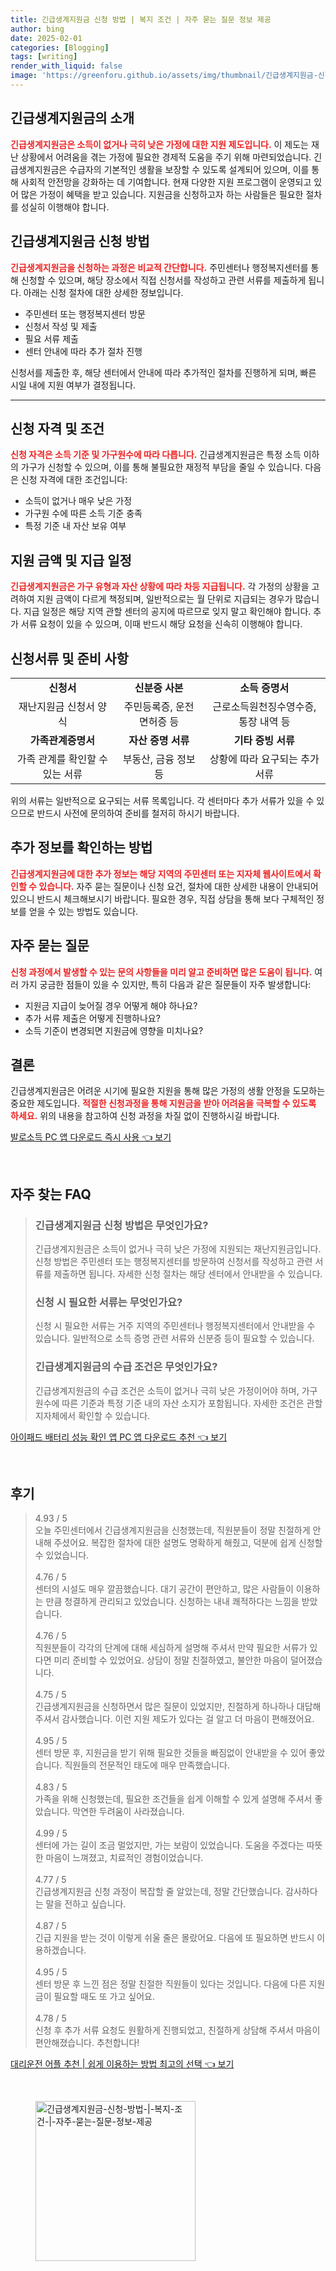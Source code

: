 ```yaml
---
title: 긴급생계지원금 신청 방법 | 복지 조건 | 자주 묻는 질문 정보 제공
author: bing
date: 2025-02-01
categories: [Blogging]
tags: [writing]
render_with_liquid: false
image: 'https://greenforu.github.io/assets/img/thumbnail/긴급생계지원금-신청-방법-|-복지-조건-|-자주-묻는-질문-정보-제공.webp'
---
```



<h2 id='긴급생계지원금_소개'>긴급생계지원금의 소개</h2>

<p><b><span style="color: #ee2323;">긴급생계지원금은 소득이 없거나 극히 낮은 가정에 대한 지원 제도입니다.</span></b> 이 제도는 재난 상황에서 어려움을 겪는 가정에 필요한 경제적 도움을 주기 위해 마련되었습니다. 긴급생계지원금은 수급자의 기본적인 생활을 보장할 수 있도록 설계되어 있으며, 이를 통해 사회적 안전망을 강화하는 데 기여합니다. 현재 다양한 지원 프로그램이 운영되고 있어 많은 가정이 혜택을 받고 있습니다. 지원금을 신청하고자 하는 사람들은 필요한 절차를 성실히 이행해야 합니다.</p>

<h2 id='신청_방법'>긴급생계지원금 신청 방법</h2>

<p><b><span style="color: #ee2323;">긴급생계지원금을 신청하는 과정은 비교적 간단합니다.</span></b> 주민센터나 행정복지센터를 통해 신청할 수 있으며, 해당 장소에서 직접 신청서를 작성하고 관련 서류를 제출하게 됩니다. 아래는 신청 절차에 대한 상세한 정보입니다.</p>

<ul>
    <li>주민센터 또는 행정복지센터 방문</li>
    <li>신청서 작성 및 제출</li>
    <li>필요 서류 제출</li>
    <li>센터 안내에 따라 추가 절차 진행</li>
</ul>

<p>신청서를 제출한 후, 해당 센터에서 안내에 따라 추가적인 절차를 진행하게 되며, 빠른 시일 내에 지원 여부가 결정됩니다.</p>

<hr />

<h2 id='신청_자격'>신청 자격 및 조건</h2>

<p><b><span style="color: #ee2323;">신청 자격은 소득 기준 및 가구원수에 따라 다릅니다.</span></b> 긴급생계지원금은 특정 소득 이하의 가구가 신청할 수 있으며, 이를 통해 불필요한 재정적 부담을 줄일 수 있습니다. 다음은 신청 자격에 대한 조건입니다:</p>

<ul>
    <li>소득이 없거나 매우 낮은 가정</li>
    <li>가구원 수에 따른 소득 기준 충족</li>
    <li>특정 기준 내 자산 보유 여부</li>
</ul>

<h2 id='지원_금액_및_지급'>지원 금액 및 지급 일정</h2>

<p><b><span style="color: #ee2323;">긴급생계지원금은 가구 유형과 자산 상황에 따라 차등 지급됩니다.</span></b> 각 가정의 상황을 고려하여 지원 금액이 다르게 책정되며, 일반적으로는 월 단위로 지급되는 경우가 많습니다. 지급 일정은 해당 지역 관할 센터의 공지에 따르므로 잊지 말고 확인해야 합니다. 추가 서류 요청이 있을 수 있으며, 이때 반드시 해당 요청을 신속히 이행해야 합니다.</p>

<h2 id='신청서류'>신청서류 및 준비 사항</h2>

<table>
    <tr>
        <td style="text-align: center; height: 17px;"><b>신청서</b></td>
        <td style="text-align: center; height: 17px;"><b>신분증 사본</b></td>
        <td style="text-align: center; height: 17px;"><b>소득 증명서</b></td>
    </tr>
    <tr>
        <td style="text-align: center; height: 17px;">재난지원금 신청서 양식</td>
        <td style="text-align: center; height: 17px;">주민등록증, 운전면허증 등</td>
        <td style="text-align: center; height: 17px;">근로소득원천징수영수증, 통장 내역 등</td>
    </tr>
    <tr>
        <td style="text-align: center; height: 17px;"><b>가족관계증명서</b></td>
        <td style="text-align: center; height: 17px;"><b>자산 증명 서류</b></td>
        <td style="text-align: center; height: 17px;"><b>기타 증빙 서류</b></td>
    </tr>
    <tr>
        <td style="text-align: center; height: 17px;">가족 관계를 확인할 수 있는 서류</td>
        <td style="text-align: center; height: 17px;">부동산, 금융 정보 등</td>
        <td style="text-align: center; height: 17px;">상황에 따라 요구되는 추가 서류</td>
    </tr>
</table>

<p>위의 서류는 일반적으로 요구되는 서류 목록입니다. 각 센터마다 추가 서류가 있을 수 있으므로 반드시 사전에 문의하여 준비를 철저히 하시기 바랍니다.</p>

<h2 id='추가_정보'>추가 정보를 확인하는 방법</h2>

<p><b><span style="color: #ee2323;">긴급생계지원금에 대한 추가 정보는 해당 지역의 주민센터 또는 지자체 웹사이트에서 확인할 수 있습니다.</span></b> 자주 묻는 질문이나 신청 요건, 절차에 대한 상세한 내용이 안내되어 있으니 반드시 체크해보시기 바랍니다. 필요한 경우, 직접 상담을 통해 보다 구체적인 정보를 얻을 수 있는 방법도 있습니다.</p>

<h2 id='자주_묻는질문'>자주 묻는 질문</h2>

<p><b><span style="color: #ee2323;">신청 과정에서 발생할 수 있는 문의 사항들을 미리 알고 준비하면 많은 도움이 됩니다.</span></b> 여러 가지 궁금한 점들이 있을 수 있지만, 특히 다음과 같은 질문들이 자주 발생합니다:</p>

<ul>
    <li>지원금 지급이 늦어질 경우 어떻게 해야 하나요?</li>
    <li>추가 서류 제출은 어떻게 진행하나요?</li>
    <li>소득 기준이 변경되면 지원금에 영향을 미치나요?</li>
</ul>

<h2 id='결론'>결론</h2>

<p>긴급생계지원금은 어려운 시기에 필요한 지원을 통해 많은 가정의 생활 안정을 도모하는 중요한 제도입니다. <b><span style="color: #ee2323;">적절한 신청과정을 통해 지원금을 받아 어려움을 극복할 수 있도록 하세요.</span></b> 위의 내용을 참고하여 신청 과정을 차질 없이 진행하시길 바랍니다.</p>


<p><a class="click-button" title="발로소득 PC 앱 다운로드 즉시 사용" href="https://greenforu.github.io/posts/%EB%B0%9C%EB%A1%9C%EC%86%8C%EB%93%9D-PC-%EC%95%B1-%EB%8B%A4%EC%9A%B4%EB%A1%9C%EB%93%9C-%EC%A6%89%EC%8B%9C-%EC%82%AC%EC%9A%A9/" rel="dofollow">발로소득 PC 앱 다운로드 즉시 사용 👈 보기</a></p><br>
<h2 id='자주_찾는_FAQ'>자주 찾는 FAQ</h2>
<div itemscope="" itemtype="https://schema.org/FAQPage"> 
<blockquote> 
<div itemscope="" itemprop="mainEntity" itemtype="https://schema.org/Question"> 
<h3 itemprop="name">긴급생계지원금 신청 방법은 무엇인가요?</h3> 
<div itemscope="" itemprop="acceptedAnswer" itemtype="https://schema.org/Answer"> 
<span itemprop="text"> 
<p>긴급생계지원금은 소득이 없거나 극히 낮은 가정에 지원되는 재난지원금입니다. 신청 방법은 주민센터 또는 행정복지센터를 방문하여 신청서를 작성하고 관련 서류를 제출하면 됩니다. 자세한 신청 절차는 해당 센터에서 안내받을 수 있습니다.</p> 
</span> 
</div> 
</div> 

<div itemscope="" itemprop="mainEntity" itemtype="https://schema.org/Question"> 
<h3 itemprop="name">신청 시 필요한 서류는 무엇인가요?</h3> 
<div itemscope="" itemprop="acceptedAnswer" itemtype="https://schema.org/Answer"> 
<span itemprop="text"> 
<p>신청 시 필요한 서류는 거주 지역의 주민센터나 행정복지센터에서 안내받을 수 있습니다. 일반적으로 소득 증명 관련 서류와 신분증 등이 필요할 수 있습니다.</p> 
</span> 
</div> 
</div> 

<div itemscope="" itemprop="mainEntity" itemtype="https://schema.org/Question"> 
<h3 itemprop="name">긴급생계지원금의 수급 조건은 무엇인가요?</h3> 
<div itemscope="" itemprop="acceptedAnswer" itemtype="https://schema.org/Answer"> 
<span itemprop="text"> 
<p>긴급생계지원금의 수급 조건은 소득이 없거나 극히 낮은 가정이어야 하며, 가구원수에 따른 기준과 특정 기준 내의 자산 소지가 포함됩니다. 자세한 조건은 관할 지자체에서 확인할 수 있습니다.</p> 
</span> 
</div> 
</div> 
</blockquote> 
</div>
<p><a class="click-button" title="아이패드 배터리 성능 확인 앱 PC 앱 다운로드 추천" href="https://greenforu.github.io/posts/%EC%95%84%EC%9D%B4%ED%8C%A8%EB%93%9C-%EB%B0%B0%ED%84%B0%EB%A6%AC-%EC%84%B1%EB%8A%A5-%ED%99%95%EC%9D%B8-%EC%95%B1-PC-%EC%95%B1-%EB%8B%A4%EC%9A%B4%EB%A1%9C%EB%93%9C-%EC%B6%94%EC%B2%9C/" rel="dofollow">아이패드 배터리 성능 확인 앱 PC 앱 다운로드 추천 👈 보기</a></p><br>
<h2 id='후기'>후기</h2>
<div itemscope itemtype="https://schema.org/Product">
  <blockquote>
  <div itemprop="review" itemscope itemtype="https://schema.org/Review">
      <div itemprop="reviewRating" itemscope itemtype="https://schema.org/Rating"> <span itemprop="ratingValue">4.93</span> / <span itemprop="bestRating">5</span> </div>
      <span itemprop="reviewBody">오늘 주민센터에서 긴급생계지원금을 신청했는데, 직원분들이 정말 친절하게 안내해 주셨어요. 복잡한 절차에 대한 설명도 명확하게 해줬고, 덕분에 쉽게 신청할 수 있었습니다.</span>
  </div>
  <br>
  <div itemprop="review" itemscope itemtype="https://schema.org/Review">
      <div itemprop="reviewRating" itemscope itemtype="https://schema.org/Rating"> <span itemprop="ratingValue">4.76</span> / <span itemprop="bestRating">5</span> </div>
      <span itemprop="reviewBody">센터의 시설도 매우 깔끔했습니다. 대기 공간이 편안하고, 많은 사람들이 이용하는 만큼 청결하게 관리되고 있었습니다. 신청하는 내내 쾌적하다는 느낌을 받았습니다.</span>
  </div>
  <br>
  <div itemprop="review" itemscope itemtype="https://schema.org/Review">
      <div itemprop="reviewRating" itemscope itemtype="https://schema.org/Rating"> <span itemprop="ratingValue">4.76</span> / <span itemprop="bestRating">5</span> </div>
      <span itemprop="reviewBody">직원분들이 각각의 단계에 대해 세심하게 설명해 주셔서 만약 필요한 서류가 있다면 미리 준비할 수 있었어요. 상담이 정말 친절하였고, 불안한 마음이 덜어졌습니다.</span>
  </div>
  <br>
  <div itemprop="review" itemscope itemtype="https://schema.org/Review">
      <div itemprop="reviewRating" itemscope itemtype="https://schema.org/Rating"> <span itemprop="ratingValue">4.75</span> / <span itemprop="bestRating">5</span> </div>
      <span itemprop="reviewBody">긴급생계지원금을 신청하면서 많은 질문이 있었지만, 친절하게 하나하나 대답해 주셔서 감사했습니다. 이런 지원 제도가 있다는 걸 알고 더 마음이 편해졌어요.</span>
  </div>
  <br>
  <div itemprop="review" itemscope itemtype="https://schema.org/Review">
      <div itemprop="reviewRating" itemscope itemtype="https://schema.org/Rating"> <span itemprop="ratingValue">4.95</span> / <span itemprop="bestRating">5</span> </div>
      <span itemprop="reviewBody">센터 방문 후, 지원금을 받기 위해 필요한 것들을 빠짐없이 안내받을 수 있어 좋았습니다. 직원들의 전문적인 태도에 매우 만족했습니다.</span>
  </div>
  <br>
  <div itemprop="review" itemscope itemtype="https://schema.org/Review">
      <div itemprop="reviewRating" itemscope itemtype="https://schema.org/Rating"> <span itemprop="ratingValue">4.83</span> / <span itemprop="bestRating">5</span> </div>
      <span itemprop="reviewBody">가족을 위해 신청했는데, 필요한 조건들을 쉽게 이해할 수 있게 설명해 주셔서 좋았습니다. 막연한 두려움이 사라졌습니다.</span>
  </div>
  <br>
  <div itemprop="review" itemscope itemtype="https://schema.org/Review">
      <div itemprop="reviewRating" itemscope itemtype="https://schema.org/Rating"> <span itemprop="ratingValue">4.99</span> / <span itemprop="bestRating">5</span> </div>
      <span itemprop="reviewBody">센터에 가는 길이 조금 멀었지만, 가는 보람이 있었습니다. 도움을 주겠다는 따뜻한 마음이 느껴졌고, 치료적인 경험이었습니다.</span>
  </div>
  <br>
  <div itemprop="review" itemscope itemtype="https://schema.org/Review">
      <div itemprop="reviewRating" itemscope itemtype="https://schema.org/Rating"> <span itemprop="ratingValue">4.77</span> / <span itemprop="bestRating">5</span> </div>
      <span itemprop="reviewBody">긴급생계지원금 신청 과정이 복잡할 줄 알았는데, 정말 간단했습니다. 감사하다는 말을 전하고 싶습니다.</span>
  </div>
  <br>
  <div itemprop="review" itemscope itemtype="https://schema.org/Review">
      <div itemprop="reviewRating" itemscope itemtype="https://schema.org/Rating"> <span itemprop="ratingValue">4.87</span> / <span itemprop="bestRating">5</span> </div>
      <span itemprop="reviewBody">긴급 지원을 받는 것이 이렇게 쉬울 줄은 몰랐어요. 다음에 또 필요하면 반드시 이용하겠습니다.</span>
  </div>
  <br>
  <div itemprop="review" itemscope itemtype="https://schema.org/Review">
      <div itemprop="reviewRating" itemscope itemtype="https://schema.org/Rating"> <span itemprop="ratingValue">4.95</span> / <span itemprop="bestRating">5</span> </div>
      <span itemprop="reviewBody">센터 방문 후 느낀 점은 정말 친절한 직원들이 있다는 것입니다. 다음에 다른 지원금이 필요할 때도 또 가고 싶어요.</span>
  </div>
  <br>
  <div itemprop="review" itemscope itemtype="https://schema.org/Review">
      <div itemprop="reviewRating" itemscope itemtype="https://schema.org/Rating"> <span itemprop="ratingValue">4.78</span> / <span itemprop="bestRating">5</span> </div>
      <span itemprop="reviewBody">신청 후 추가 서류 요청도 원활하게 진행되었고, 친절하게 상담해 주셔서 마음이 편안해졌습니다. 추천합니다!</span>
  </div>
  </blockquote>
</div>
<p><a class="click-button" title="대리운전 어플 추천 | 쉽게 이용하는 방법 최고의 선택" href="https://greenforu.github.io/posts/%EB%8C%80%EB%A6%AC%EC%9A%B4%EC%A0%84-%EC%96%B4%ED%94%8C-%EC%B6%94%EC%B2%9C-%EC%89%BD%EA%B2%8C-%EC%9D%B4%EC%9A%A9%ED%95%98%EB%8A%94-%EB%B0%A9%EB%B2%95-%EC%B5%9C%EA%B3%A0%EC%9D%98-%EC%84%A0%ED%83%9D/" rel="dofollow">대리운전 어플 추천 | 쉽게 이용하는 방법 최고의 선택 👈 보기</a></p><br>
<figure class="image"><img src="https://greenforu.github.io/assets/img/thumbnail/긴급생계지원금-신청-방법-|-복지-조건-|-자주-묻는-질문-정보-제공.webp" alt="긴급생계지원금-신청-방법-|-복지-조건-|-자주-묻는-질문-정보-제공" width="256" height="256"></figure>